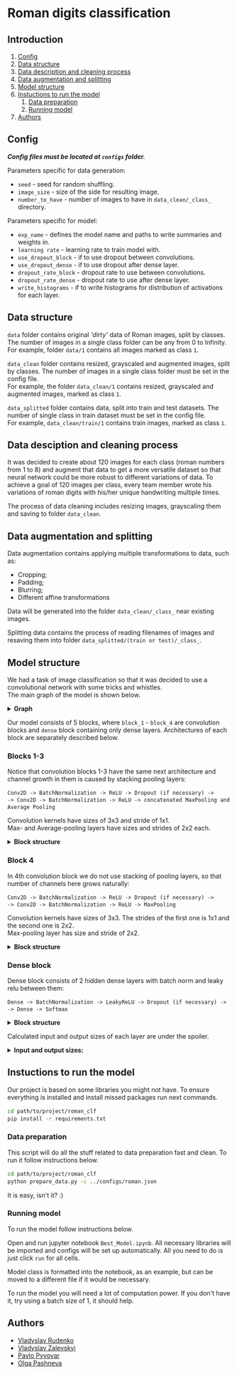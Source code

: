 # Roman digits classification

## Introduction

1. [Config](#config)
2. [Data structure](#data-structure)
3. [Data description and cleaning process](#data-description-and-cleaning-process)
4. [Data augmentation and splitting](#data-augmentation-and-splitting)
5. [Model structure](#model-structure)
6. [Instuctions to run the model](#instuctions-to-run-the-model)
   1. [Data preparation](#data-preparation)
   2. [Running model](#running-model)
7. [Authors](#authors)

## Config

**_Config files must be located at `configs` folder._**

Parameters specific for data generation:

- `seed` - seed for random shuffling.
- `image_size` - size of the side for resulting image.
- `number_to_have` - number of images to have in `data_clean/_class_` directory.

Parameters specific for model:

- `exp_name` - defines the model name and paths to write summaries and weights in.
- `learning rate` - learning rate to train model with.
- `use_dropout_block` - if to use dropout between convolutions.
- `use_dropout_dense` - if to use dropout after dense layer.
- `dropout_rate_block` - dropout rate to use between convolutions.
- `dropout_rate_dense` - dropout rate to use after dense layer.
- `write_histograms` - if to write histograms for distribution of activations for each layer.

## Data structure

`data` folder contains original _'dirty'_ data of Roman images, split by classes. The number of images in a single class folder can be any from 0 to Infinity.  
For example, folder `data/1` contains all images marked as class `1`.

`data_clean` folder contains resized, grayscaled and augmented images, split by classes. The number of images in a single class folder must be set in the config file.  
For example, the folder `data_clean/1` contains resized, grayscaled and augmented images, marked as class `1`.

`data_splitted` folder contains data, split into train and test datasets. The number of single class in train dataset must be set in the config file.  
For example, `data_clean/train/1` contains train images, marked as class `1`.

## Data desciption and cleaning process

It was decided to create about 120 images for each class (roman numbers from 1 to 8) and augment that data to get a more versatile dataset so that neural network could be more robust to different variations of data. To achieve a goal of 120 images per class, every team member wrote his variations of roman digits with his/her unique handwriting multiple times.

The process of data cleaning includes resizing images, grayscaling them and saving to folder `data_clean`.

## Data augmentation and splitting

Data augmentation contains applying multiple transformations to data, such as:

- Cropping;
- Padding;
- Blurring;
- Different affine transformations

Data will be generated into the folder `data_clean/_class_` near existing images.

Splitting data contains the process of reading filenames of images and resaving them into folder `data_splitted/(train or test)/_class_`.

## Model structure

We had a task of image classification so that it was decided to use a convolutional network with some tricks and whistles.  
The main graph of the model is shown below.

<details> 
    <summary><b>Graph</b></summary>
        <img src="figures/graph.png" width="100%"/>
</details>

Our model consists of 5 blocks, where `block_1` - `block_4` are convolution blocks and `dense` block containing only dense layers. Architectures of each block are separately described below.

### Blocks 1-3

Notice that convolution blocks 1-3 have the same next architecture and channel growth in them is caused by stacking pooling layers:

```
Conv2D -> BatchNormalization -> ReLU -> Dropout (if necessary) ->
-> Conv2D -> BatchNormalization -> ReLU -> concatenated MaxPooling and Average Pooling
```

Convolution kernels have sizes of 3x3 and stride of 1x1.  
Max- and Average-pooling layers have sizes and strides of 2x2 each.

<details> 
    <summary><b>Block structure</b></summary>
        <img src="figures/bl_123.png" width="100%"/>
</details>

### Block 4

In 4th convolution block we do not use stacking of pooling layers, so that number of channels here grows naturally:

```
Conv2D -> BatchNormalization -> ReLU -> Dropout (if necessary) ->
-> Conv2D -> BatchNormalization -> ReLU -> MaxPooling
```

Convolution kernels have sizes of 3x3. The strides of the first one is 1x1 and the second one is 2x2.  
Max-pooling layer has size and stride of 2x2.

<details> 
    <summary><b>Block structure</b></summary>
        <img src="figures/bl_4.png" width="100%"/>
</details>

### Dense block

Dense block consists of 2 hidden dense layers with batch norm and leaky relu between them:

```
Dense -> BatchNormalization -> LeakyReLU -> Dropout (if necessary) ->
-> Dense -> Softmax
```

<details> 
    <summary><b>Block structure</b></summary>
        <img src="figures/bl_dense.png" width="100%"/>
</details>

Calculated input and output sizes of each layer are under the spoiler.
<details> 
<summary><b>Input and output sizes:</b></summary>  

- Block 1:
  - Input size: (?, 128, 128, 3)
  - Output size: (?, 62, 62, 32)
- Block 2:
  - Input size: (?, 62, 62, 32)
  - Output size: (?, 29, 29, 64)
- Block 3:
  - Input size: (?, 29, 29, 64)
  - Output size: (?, 12, 12, 128)
- Block 4:
  - Input size: (?, 12, 12, 128)
  - Output size: (?, 4, 4, 256)
- Reshape:
  - Input size: (?, 4, 4, 256)
  - Output size: (?, 1024)
- Dense:
  - Input size: (?, 1024)
  - Output size: (?, 8)

</details>

## Instuctions to run the model

Our project is based on some libraries you might not have. To ensure everything is installed and install missed packages run next commands.

```sh
cd path/to/project/roman_clf
pip install -r requirements.txt
```

### Data preparation

This script will do all the stuff related to data preparation fast and clean. To run it follow instructions below.

```sh
cd path/to/project/roman_clf
python prepare_data.py -c ../configs/roman.json
```

It is easy, isn't it? :)

### Running model

To run the model follow instructions below.

Open and run jupyter notebook ```Best_Model.ipynb```. 
All necessary libraries will be imported and configs will be set up automatically. All you need to do is just click `run` for all cells.

Model class is formatted into the notebook, as an example, but can be moved to a different file if it would be necessary.

To run the model you will need a lot of computation power. If you don't have it, try using a batch size of 1, it should help.

## Authors

- [Vladyslav Rudenko](https://github.com/vvrud)
- [Vladyslav Zalevskyi](https://github.com/vivikar)
- [Pavlo Pyvovar](https://github.com/pavel-pyvovar)
- [Olga Pashneva](https://github.com/datacat01)
